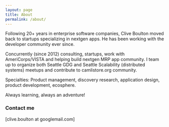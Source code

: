 ```yaml
---
layout: page
title: About
permalink: /about/
---
```

Following 20+ years in enterprise software companies, Clive Boulton moved back to startups specializing in nextgen apps. He has been working with the developer community ever since.

Concurrently (since 2012) consulting, startups, work with AmeriCorps/VISTA and helping build nextgen MRP app community. I team up to organize both Seattle GDG and Seattle Scalability (distributed systems) meetups and contribute to camlistore.org community.

Specialties: Product management, discovery research, application design, product development, ecosphere. 

Always learning, always an adventure!

### Contact me

[clive.boulton at googlemail.com]
